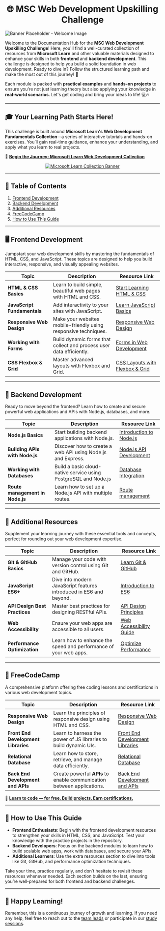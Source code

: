 <h1 align="center">🌐 MSC Web Development Upskilling Challenge</h1>

<div style="align: center;">
  <img src="https://github.com/Reigncbl/ArcticBlaze/blob/main/assets/documentation%20banner.png" alt="Banner Placeholder - Welcome Image">
</div>

Welcome to the Documentation Hub for the **MSC Web Development Upskilling Challenge**! Here, you'll find a well-curated collection of resources from **Microsoft Learn** and other valuable materials designed to enhance your skills in both **frontend** and **backend development**. This challenge is designed to help you build a solid foundation in web development. Ready to dive in? Follow the structured learning path and make the most out of this journey! 🚀


Each module is packed with **practical examples** and **hands-on projects** to ensure you're not just learning theory but also applying your knowledge in **real-world scenarios**. Let's get coding and bring your ideas to life! 💻🔥


---


## 🎓 **Your Learning Path Starts Here!**


This challenge is built around **Microsoft Learn's Web Development Fundamentals Collection**—a series of interactive tutorials and hands-on exercises. You’ll gain real-time guidance, enhance your understanding, and apply what you learn to real projects.


🔗 **[Begin the Journey: Microsoft Learn Web Development Collection](https://learn.microsoft.com/en-us/plans/o3ppsdnmr5oe32?sharingId=4E4EB56BC659F74B)**


<div align="center">
  <a href="https://learn.microsoft.com/en-us/plans/o3ppsdnmr5oe32?sharingId=4E4EB56BC659F74B">
    <img src="https://github.com/PUP-MSC-Web-Development/Upskilling-Challenge/blob/main/assets/1.jpg" alt="Microsoft Learn Collection Banner" style="max-width: 100%; height: auto;">
  </a>
</div>


---


## 📑 **Table of Contents**


1. [Frontend Development](#🖥️-frontend-development)
2. [Backend Development](#🔧-backend-development)
3. [Additional Resources](#📖-additional-resources)
4. [FreeCodeCamp](#🚀-freecodecamp)
5. [How to Use This Guide](#📖-how-to-use-this-guide)


---


## 🖥️ **Frontend Development**


Jumpstart your web development skills by mastering the fundamentals of HTML, CSS, and JavaScript. These topics are designed to help you build interactive, responsive, and visually appealing websites.


| **Topic**                | **Description**                                                     | **Resource Link**                                                                 |
|--------------------------|---------------------------------------------------------------------|-----------------------------------------------------------------------------------|
| **HTML & CSS Basics**     | Learn to build simple, beautiful web pages with HTML and CSS.       | [Start Learning HTML & CSS](https://learn.microsoft.com/en-us/training/modules/build-simple-website/) |
| **JavaScript Fundamentals**| Add interactivity to your sites with JavaScript.                    | [Learn JavaScript Basics](https://learn.microsoft.com/en-us/training/modules/javascript-first-steps/) |
| **Responsive Web Design** | Make your websites mobile-friendly using responsive techniques.     | [Responsive Web Design](https://learn.microsoft.com/en-us/training/modules/responsive-web-design/) |
| **Working with Forms**    | Build dynamic forms that collect and process user data efficiently. | [Forms in Web Development](https://learn.microsoft.com/en-us/training/modules/working-with-forms/) |
| **CSS Flexbox & Grid**    | Master advanced layouts with Flexbox and Grid.                      | [CSS Layouts with Flexbox & Grid](https://learn.microsoft.com/en-us/training/modules/create-layouts-css-grid-flexbox/) |


---


## 🔧 **Backend Development**


Ready to move beyond the frontend? Learn how to create and secure powerful web applications and APIs with Node.js, databases, and more.


| **Topic**                  | **Description**                                                     | **Resource Link**                                                                  |
|----------------------------|---------------------------------------------------------------------|------------------------------------------------------------------------------------|
| **Node.js Basics**          | Start building backend applications with Node.js.                   | [Introduction to Node.js](https://learn.microsoft.com/en-us/training/modules/intro-to-nodejs/) |
| **Building APIs with Node.js**| Discover how to create a web API using Node.js and Express.        | [Node.js API Development](https://learn.microsoft.com/en-us/training/modules/build-web-api-nodejs-express/) |
| **Working with Databases**  | Build a basic cloud-native service using PostgreSQL and Node.js        | [Database Integration](https://learn.microsoft.com/en-us/training/modules/cloud-native-build-basic-service/) |
| **Route management in Node.js**| Learn how to set up a Node.js API with multiple routes.          | [Route management](https://learn.microsoft.com/en-us/training/modules/node-web-routes/) |


---


## 📖 **Additional Resources**


Supplement your learning journey with these essential tools and concepts, perfect for rounding out your web development expertise.


| **Topic**                 | **Description**                                                     | **Resource Link**                                                                  |
|---------------------------|---------------------------------------------------------------------|------------------------------------------------------------------------------------|
| **Git & GitHub Basics**    | Manage your code with version control using Git and GitHub.         | [Learn Git & GitHub](https://learn.microsoft.com/en-us/training/modules/introduction-to-github/) |
| **JavaScript ES6+**        | Dive into modern JavaScript features introduced in ES6 and beyond.  | [Introduction to ES6](https://learn.microsoft.com/en-us/training/modules/javascript-ecmascript6/) |
| **API Design Best Practices**| Master best practices for designing RESTful APIs.                  | [API Design Principles](https://learn.microsoft.com/en-us/training/modules/rest-api-design/) |
| **Web Accessibility**      | Ensure your web apps are accessible to all users.                   | [Web Accessibility Guide](https://learn.microsoft.com/en-us/training/modules/accessibility/) |
| **Performance Optimization**| Learn how to enhance the speed and performance of your web apps.    | [Optimize Performance](https://web.dev/learn/performance/) |


---


## 🚀 **FreeCodeCamp**


A comprehensive platform offering free coding lessons and certifications in various web development topics.


| **Topic**                          | **Description**                              | **Resource Link** |
|------------------------------------|----------------------------------------------|-------------------|
| **Responsive Web Design**          | Learn the principles of responsive design using HTML and CSS.   | [Responsive Web Design](https://www.freecodecamp.org/learn/2022/responsive-web-design/) |
| **Front End Development Libraries**| Learn to harness the power of JS libraries to build dynamic UIs.  | [Front End Development Libraries](https://www.freecodecamp.org/learn/front-end-development-libraries/) |
| **Relational Database**            | Learn how to store, retrieve, and manage data efficiently.    | [Relational Database](https://www.freecodecamp.org/learn/relational-database/) |
| **Back End Development and APIs**  | Create powerful **APIs** to enable communication between applications. | [Back End Development and APIs](https://www.freecodecamp.org/learn/back-end-development-and-apis/) |


🔗 **[Learn to code — for free. Build projects. Earn certifications.](https://www.freecodecamp.org/)**


---


## 📖 **How to Use This Guide**


- **Frontend Enthusiasts**: Begin with the frontend development resources to strengthen your skills in HTML, CSS, and JavaScript. Test your knowledge with the practice projects in the repository.
- **Backend Developers**: Focus on the backend modules to learn how to build scalable web apps, work with databases, and secure your APIs.
- **Additional Learners**: Use the extra resources section to dive into tools like Git, GitHub, and performance optimization techniques.


Take your time, practice regularly, and don’t hesitate to revisit these resources whenever needed. Each section builds on the last, ensuring you’re well-prepared for both frontend and backend challenges.


---


## 🎉 **Happy Learning!**


Remember, this is a continuous journey of growth and learning. If you need any help, feel free to reach out to the [team leads](../README.md#team-leads) or participate in our [study sessions](../sessions/schedule.md).
